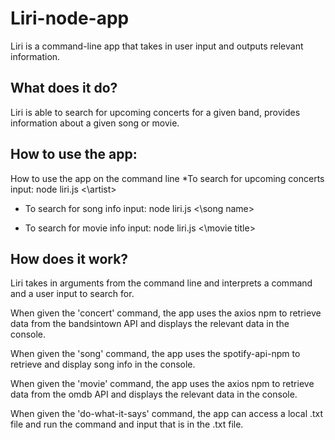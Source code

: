 # Liri-node-app
Liri is a command-line app that takes in user input and outputs relevant information. 

## What does it do?
Liri is able to search for upcoming concerts for a given band, provides information about a given song or movie. 

## How to use the app:
How to use the app on the command line
*To search for upcoming concerts input:
node liri.js <\artist>

* To search for song info input: 
node liri.js <\song name>

* To search for movie info input:
node liri.js <\movie title>

## How does it work?
Liri takes in arguments from the command line and interprets a command and a user input to search for. 

When given the 'concert' command, the app uses the axios npm to retrieve data from the bandsintown API and displays the relevant data in the console. 

When given the 'song' command, the app uses the spotify-api-npm to retrieve and display song info in the console. 

When given the 'movie' command, the app uses the axios npm to retrieve data from the omdb API and displays the relevant data in the console.

When given the 'do-what-it-says' command, the app can access a local .txt file and run the command and input that is in the .txt file. 
